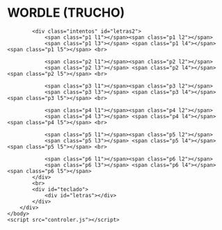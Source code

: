 <html>
    <head>
        <meta charset="utf-8">
        <link rel="stylesheet" href="estilo.css">
    </head>
     <body>
        <div class="contenedor">
            <h1 id="titulo"> WORDLE (TRUCHO) </h1>

            <div class="intentos" id="letras2">
                <span class="p1 l1"></span><span class="p1 l2"></span>
                <span class="p1 l3"></span> <span class="p1 l4"></span> <span class="p1 l5"></span> <br>

                <span class="p2 l1"></span><span class="p2 l2"></span>
                <span class="p2 l3"></span> <span class="p2 l4"></span> <span class="p2 l5"></span> <br>

                <span class="p3 l1"></span><span class="p3 l2"></span>
                <span class="p3 l3"></span> <span class="p3 l4"></span> <span class="p3 l5"></span> <br>

                <span class="p4 l1"></span><span class="p4 l2"></span>
                <span class="p4 l3"></span> <span class="p4 l4"></span> <span class="p4 l5"></span> <br>

                <span class="p5 l1"></span><span class="p5 l2"></span>
                <span class="p5 l3"></span> <span class="p5 l4"></span> <span class="p5 l5"></span> <br>

                <span class="p6 l1"></span><span class="p6 l2"></span>
                <span class="p6 l3"></span> <span class="p6 l4"></span> <span class="p6 l5"></span>
            </div>
            <br>
            <div id="teclado">
                <div id="letras"></div>
            </div>
        </div>
    </body>
    <script src="controler.js"></script>
</html>

